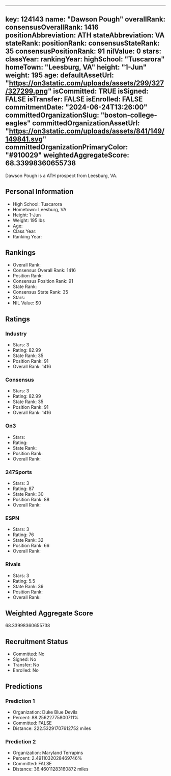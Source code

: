 ---
  key: 124143
  name: "Dawson Pough"
  overallRank: 
  consensusOverallRank: 1416
  positionAbbreviation: ATH
  stateAbbreviation: VA
  stateRank: 
  positionRank: 
  consensusStateRank: 35
  consensusPositionRank: 91
  nilValue: 0
  stars: 
  classYear: 
  rankingYear: 
  highSchool: "Tuscarora"
  homeTown: "Leesburg, VA"
  height: "1-Jun"
  weight: 195
  age: 
  defaultAssetUrl: "https://on3static.com/uploads/assets/299/327/327299.png"
  isCommitted: TRUE
  isSigned: FALSE
  isTransfer: FALSE
  isEnrolled: FALSE
  commitmentDate: "2024-06-24T13:26:00"
  committedOrganizationSlug: "boston-college-eagles"
  committedOrganizationAssetUrl: "https://on3static.com/uploads/assets/841/149/149841.svg"
  committedOrganizationPrimaryColor: "#910029"
  weightedAggregateScore: 68.33998360655738
  ---
  
  Dawson Pough is a ATH prospect from Leesburg, VA.
  
  ## Personal Information
  - High School: Tuscarora
  - Hometown: Leesburg, VA
  - Height: 1-Jun
  - Weight: 195 lbs
  - Age: 
  - Class Year: 
  - Ranking Year: 
  
  ## Rankings
  - Overall Rank: 
  - Consensus Overall Rank: 1416
  - Position Rank: 
  - Consensus Position Rank: 91
  - State Rank: 
  - Consensus State Rank: 35
  - Stars: 
  - NIL Value: $0
  
  ## Ratings
  
  ### Industry
  - Stars: 3
  - Rating: 82.99
  - State Rank: 35
  - Position Rank: 91
  - Overall Rank: 1416
  
  ### Consensus
  - Stars: 3
  - Rating: 82.99
  - State Rank: 35
  - Position Rank: 91
  - Overall Rank: 1416
  
  ### On3
  - Stars: 
  - Rating: 
  - State Rank: 
  - Position Rank: 
  - Overall Rank: 
  
  ### 247Sports
  - Stars: 3
  - Rating: 87
  - State Rank: 30
  - Position Rank: 88
  - Overall Rank: 
  
  ### ESPN
  - Stars: 3
  - Rating: 76
  - State Rank: 32
  - Position Rank: 66
  - Overall Rank: 
  
  ### Rivals
  - Stars: 3
  - Rating: 5.5
  - State Rank: 39
  - Position Rank: 
  - Overall Rank: 
  
  ## Weighted Aggregate Score
  68.33998360655738
  
  ## Recruitment Status
  - Committed: No
  - Signed: No
  - Transfer: No
  - Enrolled: No
  
  
  
  ## Predictions
  
  ### Prediction 1
  - Organization: Duke Blue Devils
  - Percent: 88.25622775800711%
  - Committed: FALSE
  - Distance: 222.53291707612752 miles
  
  ### Prediction 2
  - Organization: Maryland Terrapins
  - Percent: 2.4911032028469746%
  - Committed: FALSE
  - Distance: 36.46011283160872 miles
  